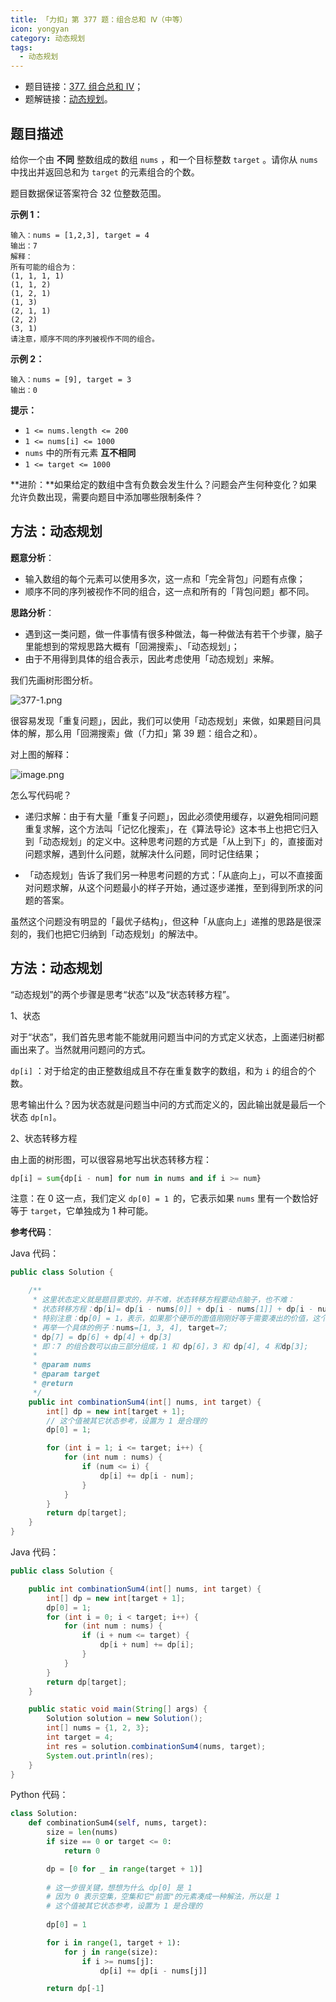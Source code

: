 ```yaml
---
title: 「力扣」第 377 题：组合总和 Ⅳ（中等）
icon: yongyan
category: 动态规划
tags:
  - 动态规划
---
```


+ 题目链接：[377. 组合总和 Ⅳ](https://leetcode-cn.com/problems/combination-sum-iv/)；
+ 题解链接：[动态规划](https://leetcode-cn.com/problems/combination-sum-iv/solution/dong-tai-gui-hua-python-dai-ma-by-liweiwei1419/)。

## 题目描述

给你一个由 **不同** 整数组成的数组 `nums` ，和一个目标整数 `target` 。请你从 `nums` 中找出并返回总和为 `target` 的元素组合的个数。

题目数据保证答案符合 32 位整数范围。

 

**示例 1：**

```
输入：nums = [1,2,3], target = 4
输出：7
解释：
所有可能的组合为：
(1, 1, 1, 1)
(1, 1, 2)
(1, 2, 1)
(1, 3)
(2, 1, 1)
(2, 2)
(3, 1)
请注意，顺序不同的序列被视作不同的组合。
```

**示例 2：**

```
输入：nums = [9], target = 3
输出：0
```

**提示：**

- `1 <= nums.length <= 200`
- `1 <= nums[i] <= 1000`
- `nums` 中的所有元素 **互不相同**
- `1 <= target <= 1000`

**进阶：**如果给定的数组中含有负数会发生什么？问题会产生何种变化？如果允许负数出现，需要向题目中添加哪些限制条件？

## 方法：动态规划

**题意分析**：

+ 输入数组的每个元素可以使用多次，这一点和「完全背包」问题有点像；
+ 顺序不同的序列被视作不同的组合，这一点和所有的「背包问题」都不同。

**思路分析**：

+ 遇到这一类问题，做一件事情有很多种做法，每一种做法有若干个步骤，脑子里能想到的常规思路大概有「回溯搜索」、「动态规划」；
+ 由于不用得到具体的组合表示，因此考虑使用「动态规划」来解。

我们先画树形图分析。

![377-1.png](https://tva1.sinaimg.cn/large/e6c9d24egy1h2u7qwyk2bj21hc0u043d.jpg)

很容易发现「重复问题」，因此，我们可以使用「动态规划」来做，如果题目问具体的解，那么用「回溯搜索」做（「力扣」第 39 题：组合之和）。

对上图的解释：

![image.png](https://tva1.sinaimg.cn/large/e6c9d24egy1h2u7r171nbj21580t4tey.jpg)

怎么写代码呢？

+ 递归求解：由于有大量「重复子问题」，因此必须使用缓存，以避免相同问题重复求解，这个方法叫「记忆化搜索」，在《算法导论》这本书上也把它归入到「动态规划」的定义中。这种思考问题的方式是「从上到下」的，直接面对问题求解，遇到什么问题，就解决什么问题，同时记住结果；

+ 「动态规划」告诉了我们另一种思考问题的方式：「从底向上」，可以不直接面对问题求解，从这个问题最小的样子开始，通过逐步递推，至到得到所求的问题的答案。

虽然这个问题没有明显的「最优子结构」，但这种「从底向上」递推的思路是很深刻的，我们也把它归纳到「动态规划」的解法中。

## 方法：动态规划

“动态规划”的两个步骤是思考“状态”以及“状态转移方程”。

1、状态

对于“状态”，我们首先思考能不能就用问题当中问的方式定义状态，上面递归树都画出来了。当然就用问题问的方式。

`dp[i]` ：对于给定的由正整数组成且不存在重复数字的数组，和为 `i` 的组合的个数。

思考输出什么？因为状态就是问题当中问的方式而定义的，因此输出就是最后一个状态 `dp[n]`。

2、状态转移方程

由上面的树形图，可以很容易地写出状态转移方程：

```python
dp[i] = sum{dp[i - num] for num in nums and if i >= num}
```

注意：在 $0$ 这一点，我们定义 `dp[0] = 1 `的，它表示如果 `nums` 里有一个数恰好等于 `target`，它单独成为 $1$ 种可能。


**参考代码**：

Java 代码：

```java
public class Solution {

    /**
     * 这里状态定义就是题目要求的，并不难，状态转移方程要动点脑子，也不难：
     * 状态转移方程：dp[i]= dp[i - nums[0]] + dp[i - nums[1]] + dp[i - nums[2]] + ... （当 [] 里面的数 >= 0）
     * 特别注意：dp[0] = 1，表示，如果那个硬币的面值刚刚好等于需要凑出的价值，这个就成为 1 种组合方案
     * 再举一个具体的例子：nums=[1, 3, 4], target=7;
     * dp[7] = dp[6] + dp[4] + dp[3]
     * 即：7 的组合数可以由三部分组成，1 和 dp[6]，3 和 dp[4], 4 和dp[3];
     *
     * @param nums
     * @param target
     * @return
     */
    public int combinationSum4(int[] nums, int target) {
        int[] dp = new int[target + 1];
        // 这个值被其它状态参考，设置为 1 是合理的
        dp[0] = 1;

        for (int i = 1; i <= target; i++) {
            for (int num : nums) {
                if (num <= i) {
                    dp[i] += dp[i - num];
                }
            }
        }
        return dp[target];
    }
}
```

Java 代码：

```java
public class Solution {

    public int combinationSum4(int[] nums, int target) {
        int[] dp = new int[target + 1];
        dp[0] = 1;
        for (int i = 0; i < target; i++) {
            for (int num : nums) {
                if (i + num <= target) {
                    dp[i + num] += dp[i];
                }
            }
        }
        return dp[target];
    }

    public static void main(String[] args) {
        Solution solution = new Solution();
        int[] nums = {1, 2, 3};
        int target = 4;
        int res = solution.combinationSum4(nums, target);
        System.out.println(res);
    }
}
```

Python 代码：

```python
class Solution:
    def combinationSum4(self, nums, target):
        size = len(nums)
        if size == 0 or target <= 0:
            return 0

        dp = [0 for _ in range(target + 1)]
        
        # 这一步很关键，想想为什么 dp[0] 是 1
        # 因为 0 表示空集，空集和它"前面"的元素凑成一种解法，所以是 1
        # 这个值被其它状态参考，设置为 1 是合理的
        
        dp[0] = 1

        for i in range(1, target + 1):
            for j in range(size):
                if i >= nums[j]:
                    dp[i] += dp[i - nums[j]]

        return dp[-1]
```





